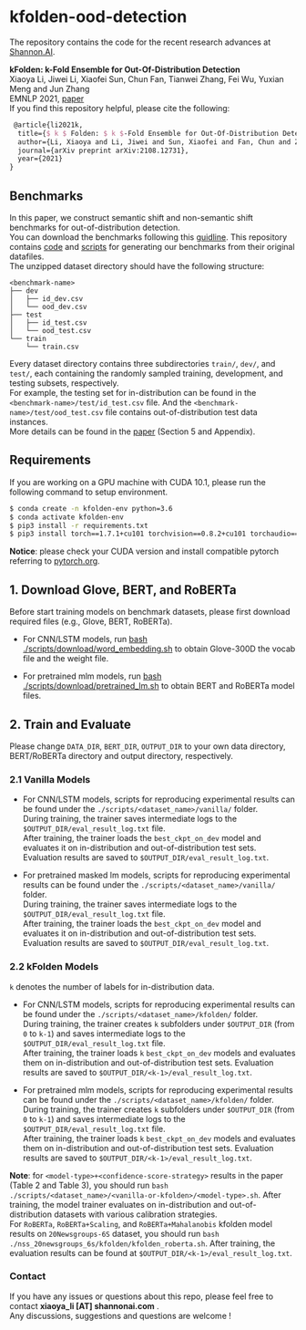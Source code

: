 # kfolden-ood-detection

The repository contains the code for the recent research advances at [Shannon.AI](http://www.shannonai.com). 

**kFolden: k-Fold Ensemble for Out-Of-Distribution Detection** <br>
Xiaoya Li, Jiwei Li, Xiaofei Sun, Chun Fan, Tianwei Zhang, Fei Wu, Yuxian Meng and Jun Zhang<br>
EMNLP 2021, [paper](https://arxiv.org/pdf/2108.12731)<br>
If you find this repository helpful, please cite the following:
```tex 
 @article{li2021k,
  title={$ k $ Folden: $ k $-Fold Ensemble for Out-Of-Distribution Detection},
  author={Li, Xiaoya and Li, Jiwei and Sun, Xiaofei and Fan, Chun and Zhang, Tianwei and Wu, Fei and Meng, Yuxian and Zhang, Jun},
  journal={arXiv preprint arXiv:2108.12731},
  year={2021}
}
```

## Benchmarks 

In this paper, we construct semantic shift and non-semantic shift benchmarks for out-of-distribution detection. <br>
You can download the benchmarks following this [guidline](./data/README.md). 
This repository contains [code](./data/preprocess) and [scripts](./scripts/data_preprocess) for generating our benchmarks from their original datafiles.   <br>
The unzipped dataset directory should have the following structure: <br>

```text
<benchmark-name>
├── dev
│   ├── id_dev.csv
│   └── ood_dev.csv
├── test
│   ├── id_test.csv
│   └── ood_test.csv
└── train
    └── train.csv
```

Every dataset directory contains three subdirectories `train/`, `dev/`, and `test/`, each containing the randomly sampled training, development, and testing subsets, respectively. <br>
For example, the testing set for in-distribution can be found in the `<benchmark-name>/test/id_test.csv` file. 
And the `<benchmark-name>/test/ood_test.csv` file contains out-of-distribution test data instances. <br>
More details can be found in the [paper](https://arxiv.org/pdf/2108.12731.pdf) (Section 5 and Appendix). 


## Requirements

If you are working on a GPU machine with CUDA 10.1, please run the following command to setup environment. <br> 

```bash 
$ conda create -n kfolden-env python=3.6
$ conda activate kfolden-env
$ pip3 install -r requirements.txt 
$ pip3 install torch==1.7.1+cu101 torchvision==0.8.2+cu101 torchaudio==0.7.2 -f https://download.pytorch.org/whl/torch_stable.html
``` 

**Notice**: please check your CUDA version and install compatible pytorch referring to [pytorch.org](https://pytorch.org/).  


## 1. Download Glove, BERT, and RoBERTa 

Before start training models on benchmark datasets, please first download required files (e.g., Glove, BERT, RoBERTa).  

- For CNN/LSTM models, run [bash ./scripts/download/word_embedding.sh](./scripts/download/word_embedding.sh) to obtain Glove-300D the vocab file and the weight file. <br>

- For pretrained mlm models, run [bash ./scripts/download/pretrained_lm.sh](./scripts/download/pretrained_lm.sh) 
to obtain BERT and RoBERTa model files.

## 2. Train and Evaluate 

Please change `DATA_DIR`, `BERT_DIR`, `OUTPUT_DIR` to your own data directory, BERT/RoBERTa directory and output directory, respectively.  <br> 


### 2.1 Vanilla Models 

- For CNN/LSTM models, scripts for reproducing experimental results can be found under the `./scripts/<dataset_name>/vanilla/` folder. <br>
During training, the trainer saves intermediate logs to the `$OUTPUT_DIR/eval_result_log.txt` file. <br>
After training, the trainer loads the `best_ckpt_on_dev` model and evaluates it on in-distribution and out-of-distribution test sets. 
Evaluation results are saved to `$OUTPUT_DIR/eval_result_log.txt`. 

- For pretrained masked lm models, scripts for reproducing experimental results can be found under the `./scripts/<dataset_name>/vanilla/` folder. <br>
During training, the trainer saves intermediate logs to the `$OUTPUT_DIR/eval_result_log.txt` file. <br>
After training, the trainer loads the `best_ckpt_on_dev` model and evaluates it on in-distribution and out-of-distribution test sets. 
Evaluation results are saved to `$OUTPUT_DIR/eval_result_log.txt`. 

### 2.2 kFolden Models 

`k` denotes the number of labels for in-distribution data. 

- For CNN/LSTM models, scripts for reproducing experimental results can be found under the `./scripts/<dataset_name>/kfolden/` folder. <br>
During training, the trainer creates `k` subfolders under `$OUTPUT_DIR` (from `0` to `k-1`) and saves intermediate logs to the `$OUTPUT_DIR/eval_result_log.txt` file. <br> 
After training, the trainer loads `k` `best_ckpt_on_dev` models and evaluates them on in-distribution and out-of-distribution test sets. 
Evaluation results are saved to `$OUTPUT_DIR/<k-1>/eval_result_log.txt`. 

- For pretrained mlm models, scripts for reproducing experimental results can be found under the `./scripts/<dataset_name>/kfolden/` folder. <br>
During training, the trainer creates `k` subfolders under `$OUTPUT_DIR` (from `0` to `k-1`) and saves intermediate logs to the `$OUTPUT_DIR/eval_result_log.txt` file. <br> 
After training, the trainer loads `k` `best_ckpt_on_dev` models and evaluates them on in-distribution and out-of-distribution test sets. 
Evaluation results are saved to `$OUTPUT_DIR/<k-1>/eval_result_log.txt`. 

**Note**: for `<model-type>+<confidence-score-strategy>` results in the paper (Table 2 and Table 3), you should run `bash ./scripts/<dataset_name>/<vanilla-or-kfolden>/<model-type>.sh`. 
After training, the model trainer evaluates on in-distribution and out-of-distribution datasets with various calibration strategies. <br>
For `RoBERTa`, `RoBERTa+Scaling`, and `RoBERTa+Mahalanobis` kfolden model results on `20Newsgroups-6S` dataset, 
you should run `bash ./nss_20newsgroups_6s/kfolden/kfolden_roberta.sh`. After training, the evaluation results can be found at `$OUTPUT_DIR/<k-1>/eval_result_log.txt`.

### Contact 

If you have any issues or questions about this repo, please feel free to contact **xiaoya_li [AT] shannonai.com** .<br>
Any discussions, suggestions and questions are welcome !
